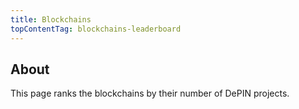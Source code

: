 ```yaml
---
title: Blockchains
topContentTag: blockchains-leaderboard
---
```


## About

This page ranks the blockchains by their number of DePIN projects.

